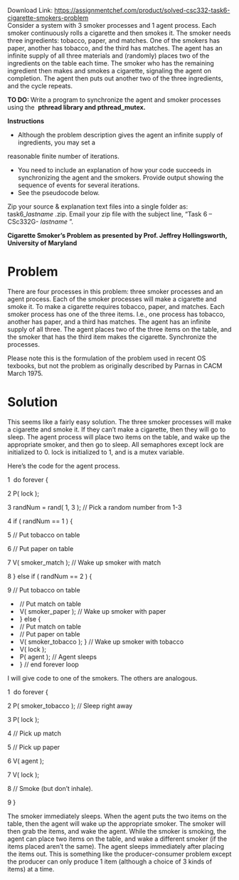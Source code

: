 Download Link: https://assignmentchef.com/product/solved-csc332-task6-cigarette-smokers-problem
<br>
Consider a system with 3 smoker processes and 1 agent process. Each smoker continuously rolls a cigarette and then smokes it. The smoker needs three ingredients: tobacco, paper, and matches. One of the smokers has paper, another has tobacco, and the third has matches. The agent has an infinite supply of all three materials and (randomly) places two of the ingredients on the table each time. The smoker who has the remaining ingredient then makes and smokes a cigarette, signaling the agent on completion. The agent then puts out another two of the three ingredients, and the cycle repeats.

<strong>TO DO: </strong>Write a program to synchronize the agent and smoker processes using the ​         <strong>pthread library and</strong>​        <strong> pthread_mutex. </strong>

<strong>Instructions</strong>​

<ul>

 <li>​Although the problem description gives the agent an infinite supply of ingredients, you may set a</li>

</ul>

reasonable finite number of iterations.

<ul>

 <li>​You need to include an explanation of how your code succeeds in synchronizing the agent and the smokers. Provide output showing the sequence of events for several iterations.</li>

 <li>​See the pseudocode below.</li>

</ul>

Zip your source &amp; explanation text files into a single folder as: task6_<em>lastname</em>​     ​.zip. Email your zip file with the subject line, “Task 6 – CSc332G- <em>lastname</em>​         ​”.

<strong>Cigarette Smoker’s Problem as presented by Prof. Jeffrey Hollingsworth, University of Maryland  </strong>

<h1>Problem</h1>

There are four processes in this problem: three smoker processes and an agent process. Each of the smoker processes will make a cigarette and smoke it. To make a cigarette requires tobacco, paper, and matches. Each smoker process has one of the three items. I.e., one process has tobacco, another has paper, and a third has matches. The agent has an infinite supply of all three. The agent places two of the three items on the table, and the smoker that has the third item makes the cigarette. Synchronize the processes.




Please note this is the formulation of the problem used in recent OS texbooks, but not the problem as originally described by Parnas in CACM March 1975.

<h1>Solution</h1>

This seems like a fairly easy solution. The three smoker processes will make a cigarette and smoke it. If they can’t make a cigarette, then they will go to sleep. The agent process will place two items on the table, and wake up the appropriate smoker, and then go to sleep. All semaphores except lock are initialized to 0. lock is initialized to 1, and is a mutex variable.

Here’s the code for the agent process.

1 ​  do forever {

​2​     P( lock );

​3​     randNum = rand( ​1​, ​3​ ); // Pick a random number from ​1​-​3

​4​     ​if​ ( randNum == ​1​ ) {

​5​        // ​Put​ tobacco ​on table​

​6​        // ​Put​ paper ​on​ table

​7​        V( smoker_match );  // Wake up smoker with match

​8​      } ​else​ ​if​ ( randNum == ​2​ ) {

​9​        // ​Put​ tobacco ​on table​

<ul>

 <li>​ // ​Put​ match ​on​ table</li>

 <li>​ V( smoker_paper );  // Wake up smoker with paper</li>

 <li>​ } ​else​ {</li>

 <li>​ // ​Put​ match ​on​ table</li>

 <li>​ // ​Put​ paper ​on​ table</li>

 <li>​ V( smoker_tobacco ); } // Wake up smoker with tobacco</li>

 <li>​ V( lock );</li>

 <li>​ P( agent );  //  Agent sleeps</li>

 <li>​ }  // ​end​ forever loop</li>

</ul>




I will give code to one of the smokers. The others are analogous.




1 ​  do forever {

​2​      P( smoker_tobacco );  // Sleep right away

​3​      P( lock );

​4​      // Pick up match

​5​      // Pick up paper

​6​      V( agent );

​7​      V( lock );

​8​      // Smoke (but don​’t inhale).

​9​   }




The smoker immediately sleeps. When the agent puts the two items on the table, then the agent will wake up the appropriate smoker. The smoker will then grab the items, and wake the agent. While the smoker is smoking, the agent can place two items on the table, and wake a different smoker (if the items placed aren’t the same). The agent sleeps immediately after placing the items out. This is something like the producer-consumer problem except the producer can only produce 1 item (although a choice of 3 kinds of items) at a time.


